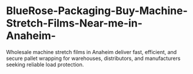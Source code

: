 # BlueRose-Packaging-Buy-Machine-Stretch-Films-Near-me-in-Anaheim-
Wholesale machine stretch films in Anaheim deliver fast, efficient, and secure pallet wrapping for warehouses, distributors, and manufacturers seeking reliable load protection.
